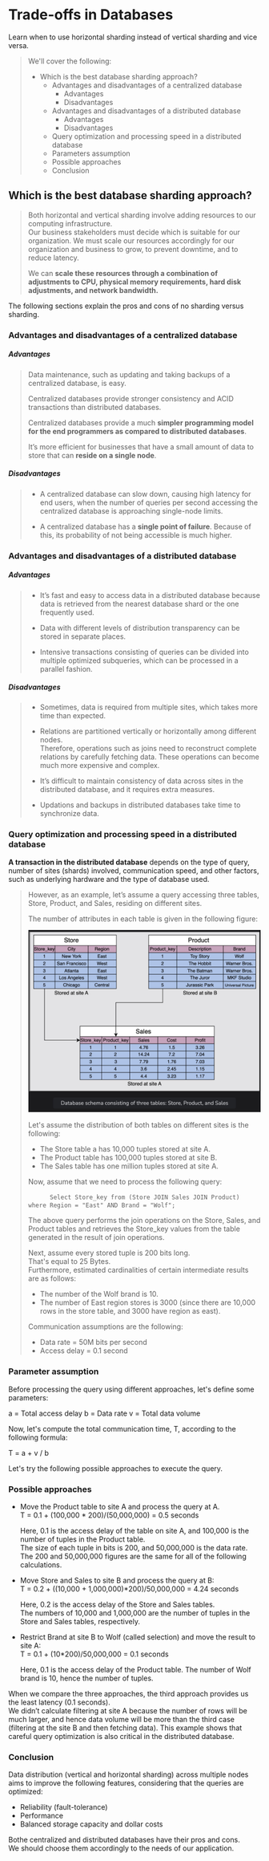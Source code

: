 # Trade-offs in Databases

Learn when to use horizontal sharding instead of vertical sharding and vice versa.

> We'll cover the following:
>
> - Which is the best database sharding approach?
>   - Advantages and disadvantages of a centralized database
>     - Advantages
>     - Disadvantages
>   - Advantages and disadvantages of a distributed database
>     - Advantages
>     - Disadvantages
>   - Query optimization and processing speed in a distributed database
>   - Parameters assumption
>   - Possible approaches
>   - Conclusion

## Which is the best database sharding approach?

> Both horizontal and vertical sharding involve adding resources to our computing infrastructure.  
>  Our business stakeholders must decide which is suitable for our organization. We must scale our resources accordingly for our organization and business to grow, to prevent downtime, and to reduce latency.
>
> We can **scale these resources through a combination of adjustments to CPU, physical memory requirements, hard disk adjustments, and network bandwidth.**

The following sections explain the pros and cons of no sharding versus sharding.

### Advantages and disadvantages of a centralized database

##### Advantages

> Data maintenance, such as updating and taking backups of a centralized database, is easy.
>
> Centralized databases provide stronger consistency and ACID transactions than distributed databases.
>
> Centralized databases provide a much **simpler programming model for the end programmers as compared to distributed databases**.
>
> It’s more efficient for businesses that have a small amount of data to store that can **reside on a single node**.

##### Disadvantages

> - A centralized database can slow down, causing high latency for end users, when the number of queries per second accessing the centralized database is approaching single-node limits.
>
> - A centralized database has a **single point of failure**.
>   Because of this, its probability of not being accessible is much higher.

### Advantages and disadvantages of a distributed database

##### Advantages

> - It’s fast and easy to access data in a distributed database because data is retrieved from the nearest database shard or the one frequently used.
>
> - Data with different levels of distribution transparency can be stored in separate places.
>
> - Intensive transactions consisting of queries can be divided into multiple optimized subqueries, which can be processed in a parallel fashion.

##### Disadvantages

> - Sometimes, data is required from multiple sites, which takes more time than expected.
>
> - Relations are partitioned vertically or horizontally among different nodes.  
>    Therefore, operations such as joins need to reconstruct complete relations by carefully fetching data. These operations can become much more expensive and complex.
>
> - It’s difficult to maintain consistency of data across sites in the distributed database, and it requires extra measures.
>
> - Updations and backups in distributed databases take time to synchronize data.

### Query optimization and processing speed in a distributed database

**A transaction in the distributed database** depends on the type of query, number of sites (shards) involved, communication speed, and other factors, such as underlying hardware and the type of database used.

> However, as an example, let’s assume a query accessing three tables, Store, Product, and Sales, residing on different sites.
>
> The number of attributes in each table is given in the following figure:
>
> ![Database schema consisting of three tables: Store, Product, and Sales](./images/5-1-database-schema.png)
>
> Let's assume the distribution of both tables on different sites is the following:
>
> - The Store table a has 10,000 tuples stored at site A.
> - The Product table has 100,000 tuples stored at site B.
> - The Sales table has one million tuples stored at site A.
>
> Now, assume that we need to process the following query:
>
>           Select Store_key from (Store JOIN Sales JOIN Product) where Region = "East" AND Brand = "Wolf";
>
> The above query performs the join operations on the Store, Sales, and Product tables and retrieves the Store_key values from the table generated in the result of join operations.
>
> Next, assume every stored tuple is 200 bits long.  
>  That's equal to 25 Bytes.  
>  Furthermore, estimated cardinalities of certain intermediate results are as follows:
>
> - The number of the Wolf brand is 10.
> - The number of East region stores is 3000 (since there are 10,000 rows in the store table, and 3000 have region as east).
>
> Communication assumptions are the following:
>
> - Data rate = 50M bits per second
> - Access delay = 0.1 second

### Parameter assumption

Before processing the query using different approaches, let's define some parameters:

a = Total access delay
b = Data rate
v = Total data volume

Now, let's compute the total communication time, T, according to the following formula:

T = a + v / b

Let's try the following possible approaches to execute the query.

### Possible approaches

- Move the Product table to site A and process the query at A.  
   T = 0.1 + (100,000 \* 200)/(50,000,000) = 0.5 seconds

  Here, 0.1 is the access delay of the table on site A, and 100,000 is the number of tuples in the Product table.  
   The size of each tuple in bits is 200, and 50,000,000 is the data rate. The 200 and 50,000,000 figures are the same for all of the following calculations.

- Move Store and Sales to site B and process the query at B:  
   T = 0.2 + ((10,000 + 1,000,000)\*200)/50,000,000 = 4.24 seconds

  Here, 0.2 is the access delay of the Store and Sales tables.  
   The numbers of 10,000 and 1,000,000 are the number of tuples in the Store and Sales tables, respectively.

- Restrict Brand at site B to Wolf (called selection) and move the result to site A:  
   T = 0.1 + (10\*200)/50,000,000 = 0.1 seconds

  Here, 0.1 is the access delay of the Product table. The number of Wolf brand is 10, hence the number of tuples.

When we compare the three approaches, the third approach provides us the least latency (0.1 seconds).  
 We didn’t calculate filtering at site A because the number of rows will be much larger, and hence data volume will be more than the third case (filtering at the site B and then fetching data). This example shows that careful query optimization is also critical in the distributed database.

### Conclusion

Data distribution (vertical and horizontal sharding) across multiple nodes aims to improve the following features, considering that the queries are optimized:

- Reliability (fault-tolerance)
- Performance
- Balanced storage capacity and dollar costs

Bothe centralized and distributed databases have their pros and cons.  
 We should choose them accordingly to the needs of our application.
